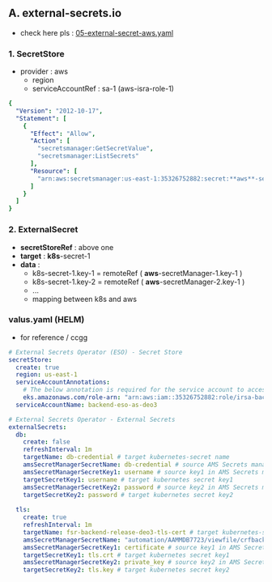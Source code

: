 ## A. external-secrets.io
- check here pls : [05-external-secret-aws.yaml](../00_project/02_spring_app_manifest/05-external-secret-aws.yaml)

### 1. SecretStore
- provider : aws
  - region
  - serviceAccountRef : sa-1 (aws-isra-role-1)
```yaml
{
  "Version": "2012-10-17",
  "Statement": [
    {
      "Effect": "Allow",
      "Action": [
        "secretsmanager:GetSecretValue",
        "secretsmanager:ListSecrets"
      ],
      "Resource": [
        "arn:aws:secretsmanager:us-east-1:35326752882:secret:**aws**-secretManager-*",
      ]
    }
  ]
} 
```
### 2. ExternalSecret
- **secretStoreRef** : above one
- **target** : **k8s**-secret-1 
- **data** :
  - k8s-secret-1.key-1 = remoteRef ( **aws**-secretManager-1.key-1 )
  - k8s-secret-1.key-2 = remoteRef ( **aws**-secretManager-2.key-1 )
  - ...
  - mapping between k8s and aws

### valus.yaml (HELM)
- for reference / ccgg
```yaml
# External Secrets Operator (ESO) - Secret Store
secretStore:
  create: true
  region: us-east-1
  serviceAccountAnnotations:
    # The below annotation is required for the service account to access AMS secrets manager using an existing IAM role
    eks.amazonaws.com/role-arn: "arn:aws:iam::35326752882:role/irsa-backend-eso-role-deo3"
  serviceAccountName: backend-eso-as-deo3

# External Secrets Operator - External Secrets
externalSecrets:
  db:
    create: false
    refreshInterval: 1m
    targetName: db-credential # target kubernetes-secret name
    amsSecretManagerSecretName: db-credential # source AMS Secrets manager secret
    amsSecretManagerSecretKey1: username # source key1 in AMS Secrets manager
    targetSecretKey1: username # target kubernetes secret key1
    amsSecretManagerSecretKey2: password # source key2 in AMS Secrets manager
    targetSecretKey2: password # target kubernetes secret key2
  
  tls:
    create: true
    refreshInterval: 1m
    targetName: fsr-backend-release-deo3-tls-cert # target kubernetes-secret name
    amsSecretManagerSecretName: "automation/AAMMDB7723/viewfile/crfbackend-deo3" # source AMS Secrets manager secret
    amsSecretManagerSecretKey1: certificate # source key1 in AMS Secrets manager
    targetSecretKey1: tls.crt # target kubernetes secret key1
    amsSecretManagerSecretKey2: private_key # source key2 in AMS Secrets manager
    targetSecretKey2: tls.key # target kubernetes secret key2
```